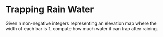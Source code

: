 # Trapping Rain Water

Given n non-negative integers representing an elevation map where the width of each bar is 1, compute how much water it can trap after raining.
